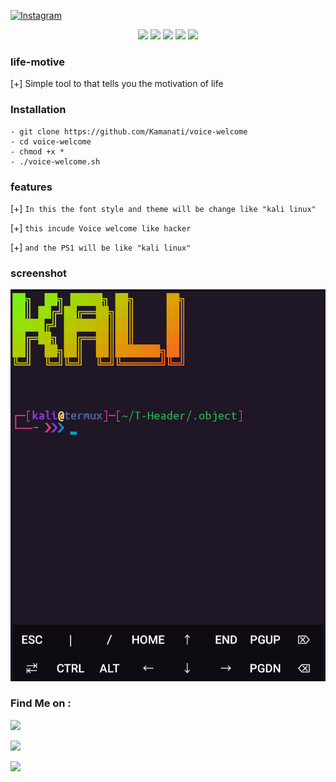 <a href="https://instagram.com/hasanfq6?igshid=YmMyMTA2M2Y=" rel="nofollow"><img title="Instagram" src="https://camo.githubusercontent.com/603963737d345c892a61d11c6f0902b18b91f6fd1b5ae9754af77fd892fcd99c/68747470733a2f2f696d672e736869656c64732e696f2f62616467652f494e5354414752414d2d707572706c653f7374796c653d666f722d7468652d6261646765266c6f676f3d696e7374616772616d" data-canonical-src="https://img.shields.io/badge/INSTAGRAM-purple?style=for-the-badge&amp;logo=instagram" style="max-width:100%;"></a>

</p>

<p align="center">
  <img src="https://img.shields.io/badge/Version-1.0-green?style=for-the-badge">
  <img src="https://img.shields.io/github/license/kamanati/phish-tool?style=for-the-badge">
  <img src="https://img.shields.io/github/stars/kamanati/phish-tool?style=for-the-badge">
  <img src="https://img.shields.io/github/issues/kamanati/phish-tool?color=red&style=for-the-badge">
  <img src="https://img.shields.io/github/forks/kamanati/phish-tool?color=teal&style=for-the-badge">
</p>


### life-motive 
[+] Simple tool to that tells you the motivation of life

### Installation 
```
- git clone https://github.com/Kamanati/voice-welcome
- cd voice-welcome 
- chmod +x *
- ./voice-welcome.sh
```
### features 


[+] `In this the font style and theme will be change like "kali linux"`

[+] `this incude Voice welcome like hacker`

[+] `and the PS1 will be like "kali linux"`

### screenshot 

 ![screenshot](imgs/Screenshot_20220525-192245_Termux.png)

### Find Me on :

<p align="left">

<a href="https://github.com/Kamanati/phish-tool" target="_blank"><img src="https://img.shields.io/badge/Github-kamanati-green?style=for-the-badge&logo=github"></a>

<a href="https://instagram.com/hasanfq6?igshid=YmMyMTA2M2Y=" target="_blank"><img src="https://img.shields.io/badge/IG-%40hasanfq6-red?style=for-the-badge&logo=instagram"></a>

<a href="https://chat.whatsapp.com/Iz7ZtwNIWMAFv6Q6hS317M" target="_blank"><img src="https://img.shields.io/badge/Chat-whatsapp-blue?style=for-the-badge&logo=whatsapp"></a>


</p>
